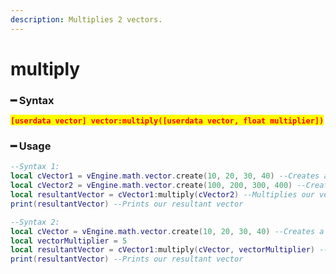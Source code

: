 ```yaml
---
description: Multiplies 2 vectors.
---
```


# multiply

### ━ Syntax

<mark style="color:red;">**`[userdata vector] vector:multiply([userdata vector, float multiplier])`**</mark>

### ━ Usage

```lua
--Syntax 1:
local cVector1 = vEngine.math.vector.create(10, 20, 30, 40) --Creates a new vector 1
local cVector2 = vEngine.math.vector.create(100, 200, 300, 400) --Creates a new vector 2
local resultantVector = cVector1:multiply(cVector2) --Multiplies our vector
print(resultantVector) --Prints our resultant vector

--Syntax 2:
local cVector = vEngine.math.vector.create(10, 20, 30, 40) --Creates a new vector
local vectorMultiplier = 5
local resultantVector = cVector1:multiply(cVector, vectorMultiplier) --Multiplies our vector
print(resultantVector) --Prints our resultant vector
```
